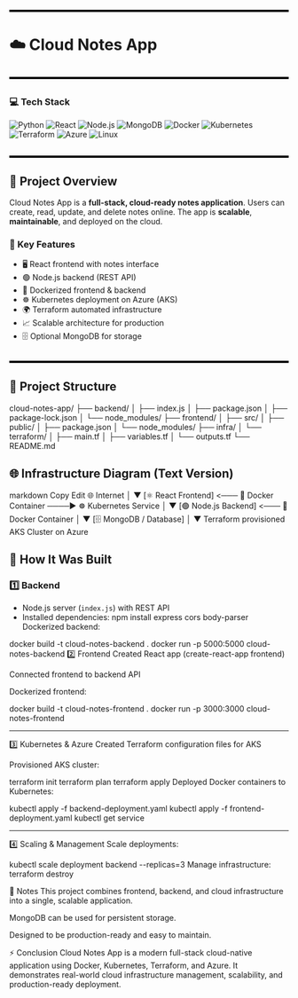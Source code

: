 <div style="border-top: 4px solid black; margin: 30px 0;"></div>

# ☁️ Cloud Notes App

<div style="border-top: 4px solid black; margin: 30px 0;"></div>

### 💻 Tech Stack
![Python](https://img.shields.io/badge/Python-3776AB?style=for-the-badge&logo=python&logoColor=white) 
![React](https://img.shields.io/badge/React-61DAFB?style=for-the-badge&logo=react&logoColor=black) 
![Node.js](https://img.shields.io/badge/Node.js-339933?style=for-the-badge&logo=node.js&logoColor=white) 
![MongoDB](https://img.shields.io/badge/MongoDB-47A248?style=for-the-badge&logo=mongodb&logoColor=white) 
![Docker](https://img.shields.io/badge/Docker-2496ED?style=for-the-badge&logo=docker&logoColor=white) 
![Kubernetes](https://img.shields.io/badge/Kubernetes-326CE5?style=for-the-badge&logo=kubernetes&logoColor=white) 
![Terraform](https://img.shields.io/badge/Terraform-7B42BC?style=for-the-badge&logo=terraform&logoColor=white) 
![Azure](https://img.shields.io/badge/Azure-0089D6?style=for-the-badge&logo=microsoft-azure&logoColor=white) 
![Linux](https://img.shields.io/badge/Linux-FCC624?style=for-the-badge&logo=linux&logoColor=black)  

<div style="border-top: 4px solid black; margin: 30px 0;"></div>

## 📝 Project Overview

Cloud Notes App is a **full-stack, cloud-ready notes application**. Users can create, read, update, and delete notes online. The app is **scalable**, **maintainable**, and deployed on the cloud.

### 🔑 Key Features
- 🖥️ React frontend with notes interface  
- 🟢 Node.js backend (REST API)  
- 🐳 Dockerized frontend & backend  
- ☸️ Kubernetes deployment on Azure (AKS)  
- 🌍 Terraform automated infrastructure  
- 📈 Scalable architecture for production  
- 🗄️ Optional MongoDB for storage  

<div style="border-top: 4px solid black; margin: 30px 0;"></div>


## 📂 Project Structure

cloud-notes-app/
├── backend/
│ ├── index.js
│ ├── package.json
│ ├── package-lock.json
│ └── node_modules/
├── frontend/
│ ├── src/
│ ├── public/
│ ├── package.json
│ └── node_modules/
├── infra/
│ └── terraform/
│ ├── main.tf
│ ├── variables.tf
│ └── outputs.tf
└── README.md


## 🌐 Infrastructure Diagram (Text Version)

markdown
Copy
Edit
  🌐 Internet
     │
     ▼
[⚛️ React Frontend] <─── 🐳 Docker Container ────► ☸️ Kubernetes Service
│
▼
[🟢 Node.js Backend] <─── 🐳 Docker Container
│
▼
[🗄️ MongoDB / Database]
│
▼
Terraform provisioned
AKS Cluster on Azure



## 🚀 How It Was Built

### 1️⃣ Backend
- Node.js server (`index.js`) with REST API  
- Installed dependencies:
npm install express cors body-parser
Dockerized backend:


docker build -t cloud-notes-backend .
docker run -p 5000:5000 cloud-notes-backend
2️⃣ Frontend
Created React app (create-react-app frontend)

Connected frontend to backend API

Dockerized frontend:


docker build -t cloud-notes-frontend .
docker run -p 3000:3000 cloud-notes-frontend

---


3️⃣ Kubernetes & Azure
Created Terraform configuration files for AKS

Provisioned AKS cluster:


terraform init
terraform plan
terraform apply
Deployed Docker containers to Kubernetes:


kubectl apply -f backend-deployment.yaml
kubectl apply -f frontend-deployment.yaml
kubectl get service

---


4️⃣ Scaling & Management
Scale deployments:


kubectl scale deployment backend --replicas=3
Manage infrastructure:
terraform destroy

📌 Notes
This project combines frontend, backend, and cloud infrastructure into a single, scalable application.

MongoDB can be used for persistent storage.

Designed to be production-ready and easy to maintain.

⚡ Conclusion
Cloud Notes App is a modern full-stack cloud-native application using Docker, Kubernetes, Terraform, and Azure. It demonstrates real-world cloud infrastructure management, scalability, and production-ready deployment.
